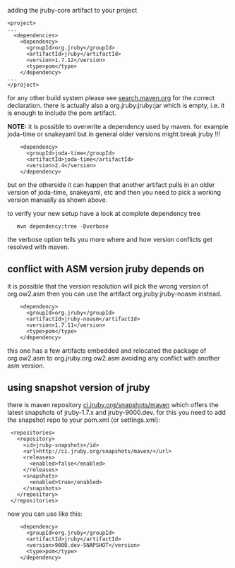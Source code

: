 adding the jruby-core artifact to your project

    <project>
    ...
      <dependencies>
        <dependency>
          <groupId>org.jruby</groupId>
          <artifactId>jruby</artifactId>
          <version>1.7.12</version>
          <type>pom</type>
        </dependency>
    ...
    </project>

for any other build system please see [search.maven.org](http://search.maven.org/#artifactdetails%7Corg.jruby%7Cjruby%7C1.7.11%7Cjar) for the correct declaration. there is actually also a org.jruby:jruby:jar which is empty, i.e. it is enough to include the pom artifact.

**NOTE:** it is possible to overwrite a dependency used by maven. for example joda-time or snakeyaml but in general older versions might break jruby !!!

        <dependency>
          <groupId>joda-time</groupId>
          <artifactId>joda-time</artifactId>
          <version>2.4</version>
        </dependency>

but on the otherside it can happen that another artifact pulls in an older version of joda-time, snakeyaml, etc and then you need to pick a working version manually as shown above.

to verify your new setup have a look at complete dependency tree
   
       mvn dependency:tree -Dverbose

the verbose option tells you more where and how version conflicts get resolved with maven.

## conflict with ASM version jruby depends on ##

it is possible that the version resolution will pick the wrong version of org.ow2.asm then you can use the artifact org.jruby:jruby-noasm instead.

        <dependency>
          <groupId>org.jruby</groupId>
          <artifactId>jruby-noasm</artifactId>
          <version>1.7.11</version>
          <type>pom</type>
        </dependency>

this one has a few artifacts embedded and relocated the package of org.ow2.asm to org.jruby.org.ow2.asm avoiding any conflict with another asm version.

## using snapshot version of jruby ##

there is maven repository [ci.jruby.org/snapshots/maven](http://ci.jruby.org/snapshots/maven/) which offers the latest snapshots of jruby-1.7.x and jruby-9000.dev. for this you need to add the snapshot repo to your pom.xml (or settings.xml):

     <repositories>
       <repository>
         <id>jruby-snapshots</id>
         <url>http://ci.jruby.org/snapshots/maven/</url>
         <releases>
           <enabled>false</enabled>
         </releases>
         <snapshots>
           <enabled>true</enabled>
         </snapshots>
       </repository>
     </repositories>

now you can use like this:

        <dependency>
          <groupId>org.jruby</groupId>
          <artifactId>jruby</artifactId>
          <version>9000.dev-SNAPSHOT</version>
          <type>pom</type>
        </dependency>
